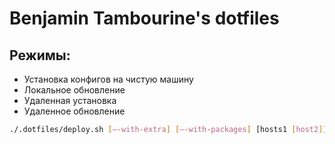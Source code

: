 # Benjamin Tambourine's dotfiles

## Режимы:
  * Установка конфигов на чистую машину
  * Локальное обновление
  * Удаленная установка
  * Удаленное обновление

```bash
./.dotfiles/deploy.sh [—-with-extra] [—-with-packages] [hosts1 [host2]]
```

